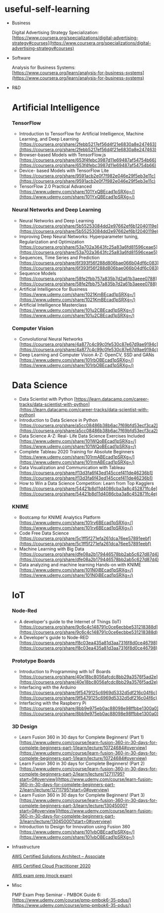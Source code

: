 # useful-self-learning



- Business

    Digital Advertising Strategy Specialization: [https://www.coursera.org/specializations/digital-advertising-strategy#courses](https://www.coursera.org/specializations/digital-advertising-strategy#courses)



- Software

    Analysis for Business Systems: [https://www.coursera.org/learn/analysis-for-business-systems](https://www.coursera.org/learn/analysis-for-business-systems)


- R&D

    # Artificial Intelligence

    ### TensorFlow

    - Introduction to TensorFlow for Artificial Intelligence, Machine Learning, and Deep Learning [https://coursera.org/share/2febb5217ef56d4f21e6830a8e247463](https://coursera.org/share/2febb5217ef56d4f21e6830a8e247463)
    - Browser-based Models with TensorFlow.js [https://coursera.org/share/653f4febc3987d11e69487af54754b66](https://coursera.org/share/653f4febc3987d11e69487af54754b66)
    - Device- based Models with TensorFlow Lite [https://coursera.org/share/9591acb2e0f7f982e046e29f5eb3e11c](https://coursera.org/share/9591acb2e0f7f982e046e29f5eb3e11c)
    - TensorFlow 2.0 Practical Advanced [https://www.udemy.com/share/101YxQBEcad1pSRXg=/](https://www.udemy.com/share/101YxQBEcad1pSRXg=/)

    ### Neural Networks and Deep Learning

    - Neural Networks and Deep Learning [https://coursera.org/share/5b55253084dd2e97662ef6b12040119e](https://coursera.org/share/5b55253084dd2e97662ef6b12040119e)
    - Improving Deep Neural Networks: Hyperparameter tuning, Regularization and Optimization [https://coursera.org/share/53a702a3643fc25a83a6fd81596ceae5](https://coursera.org/share/53a702a3643fc25a83a6fd81596ceae5)
    - Sequences, Time Series and Prediction [https://coursera.org/share/6f393f56f288d806bae066b04df6c083](https://coursera.org/share/6f393f56f288d806bae066b04df6c083)
    - Sequence Models [https://coursera.org/share/58fe2fbb757a835b7d2a61b3aeee0788](https://coursera.org/share/58fe2fbb757a835b7d2a61b3aeee0788)
    - Artificial Intelligence for Business [https://www.udemy.com/share/1021KmBEcad1pSRXg=/](https://www.udemy.com/share/1021KmBEcad1pSRXg=/)
    - Artificial Intelligence Masterclass [https://www.udemy.com/share/101u2CBEcad1pSRXg=/](https://www.udemy.com/share/101u2CBEcad1pSRXg=/)

    ### Computer Vision

    - Convolutional Neural Networks [https://coursera.org/share/4a877c4c99c0fe530c87e67d9ae9194c](https://coursera.org/share/4a877c4c99c0fe530c87e67d9ae9194c)
    - Deep Learning and Computer Vision A-Z: OpenCV, SSD and GANs [https://www.udemy.com/share/101rbOBEcad1pSRXg=/](https://www.udemy.com/share/101rbOBEcad1pSRXg=/)

    # Data Science

    - Data Scientist with Python [https://learn.datacamp.com/career-tracks/data-scientist-with-python](https://learn.datacamp.com/career-tracks/data-scientist-with-python)
    - Introduction to Data Science in Python [https://coursera.org/share/a5cc08486b38b6ac7f69bfd53ecf3ca2](https://coursera.org/share/a5cc08486b38b6ac7f69bfd53ecf3ca2)
    - Data Science A-Z: Real- Life Data Science Exercises Included [https://www.udemy.com/share/101WQoBEcad1pSRXg=/](https://www.udemy.com/share/101WQoBEcad1pSRXg=/)
    - Complete Tableau 2020 Training for Absolute Beginners [https://www.udemy.com/share/101rmABEcad1pSRXg=/](https://www.udemy.com/share/101rmABEcad1pSRXg=/)
    - Data Visualization and Communication with Tableau [https://coursera.org/share/f13d3fa6f43ed145ccef411de46236b1](https://coursera.org/share/f13d3fa6f43ed145ccef411de46236b1)
    - How to Win a Data Science Competition: Learn from Top Kagglers [https://coursera.org/share/54421b8d11d4086cba3a8c452871fc4e](https://coursera.org/share/54421b8d11d4086cba3a8c452871fc4e)

    ### KNIME

    - Bootcamp for KNIME Analytics Platform [https://www.udemy.com/share/101rv6BEcad1pSRXg=/](https://www.udemy.com/share/101rv6BEcad1pSRXg=/)
    - Code Free Data Science [https://coursera.org/share/5c1ff5f271efa261dca76ee57891eebf](https://coursera.org/share/5c1ff5f271efa261dca76ee57891eebf)
    - Machine Learning with Big Data [https://coursera.org/share/dfe08a2b179446578bb2ab5c627d87d4](https://coursera.org/share/dfe08a2b179446578bb2ab5c627d87d4)
    - Data analyzing and machine learning Hands-on with KNIME [https://www.udemy.com/share/101N0jBEcad1pSRXg=/](https://www.udemy.com/share/101N0jBEcad1pSRXg=/)

    # IoT

    ### Node-Red

    - A developer's guide to the Internet of Things (IoT) [https://coursera.org/share/9c6c4c148791c0ce6ecbbe531218388d](https://coursera.org/share/9c6c4c148791c0ce6ecbbe531218388d)
    - A Developer's guide to Node-RED [https://coursera.org/share/f8c03ea435a81d3aa7316f8d0ce46798](https://coursera.org/share/f8c03ea435a81d3aa7316f8d0ce46798)

    ### Prototype Boards

    - Introduction to Programming with IoT Boards [https://coursera.org/share/40e18bc8056afcdc8bb29a3576f5ad2e](https://coursera.org/share/40e18bc8056afcdc8bb29a3576f5ad2e)
    - Interfacing with the Arduino [https://coursera.org/share/9f5479125c6969d5332d5df216c04f6c](https://coursera.org/share/9f5479125c6969d5332d5df216c04f6c)
    - Interfacing with the Raspberry Pi [https://coursera.org/share/8bb9e975eb0ac88098e98ffbbe1300a0](https://coursera.org/share/8bb9e975eb0ac88098e98ffbbe1300a0)

    ### 3D Design

    - Learn Fusion 360 in 30 days for Complete Beginners! (Part 1) [https://www.udemy.com/course/learn-fusion-360-in-30-days-for-complete-beginners-part-1/learn/lecture/10724684#overview](https://www.udemy.com/course/learn-fusion-360-in-30-days-for-complete-beginners-part-1/learn/lecture/10724684#overview)
    - Learn Fusion 360 in 30 days for Complete Beginners! (Part 2)  [https://www.udemy.com/course/learn-fusion-360-in-30-days-for-complete-beginners-part-2/learn/lecture/12711795?start=0#overview](https://www.udemy.com/course/learn-fusion-360-in-30-days-for-complete-beginners-part-2/learn/lecture/12711795?start=0#overview)
    - Learn Fusion 360 in 30 days for Complete Beginners! (Part 3) [https://www.udemy.com/course/learn-fusion-360-in-30-days-for-complete-beginners-part-3/learn/lecture/13045000?start=0#overview](https://www.udemy.com/course/learn-fusion-360-in-30-days-for-complete-beginners-part-3/learn/lecture/13045000?start=0#overview)
    - Introduction to Design for Innovation using Fusion 360 [https://www.udemy.com/share/101vbOBEcad1pSRXg=/](https://www.udemy.com/share/101vbOBEcad1pSRXg=/)

- Infrastructure

    [AWS Certified Solutions Architect – Associate](https://www.notion.so/AWS-Certified-Solutions-Architect-Associate-8afa225b2b5640c99312e930e587d16c)

    [AWS Certified Cloud Practitioner 2020](https://www.notion.so/AWS-Certified-Cloud-Practitioner-2020-4abf571439e142278bab2612033ce2e9)

    [AWS exam prep (mock exam)](https://www.notion.so/AWS-exam-prep-mock-exam-65b3a5ad51b04f54b28cdc775319bb06)

- Misc

    PMP Exam Prep Seminar - PMBOK Guide 6: [https://www.udemy.com/course/pmp-pmbok6-35-pdus/](https://www.udemy.com/course/pmp-pmbok6-35-pdus/)

